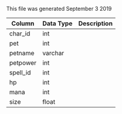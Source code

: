 This file was generated September 3 2019

| Column   | Data Type | Description |
| -------- | --------- | ----------- |
| char_id  | int       |             |
| pet      | int       |             |
| petname  | varchar   |             |
| petpower | int       |             |
| spell_id | int       |             |
| hp       | int       |             |
| mana     | int       |             |
| size     | float     |             |